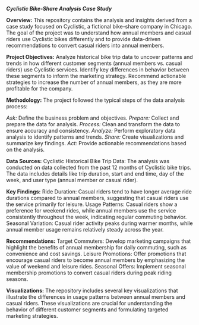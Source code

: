 ***Cyclistic Bike-Share Analysis Case Study***


**Overview:**
This repository contains the analysis and insights derived from a case study focused on Cyclistic, a fictional bike-share company in Chicago. The goal of the project was to understand how annual members and casual riders use Cyclistic bikes differently and to provide data-driven recommendations to convert casual riders into annual members.

**Project Objectives:**
Analyze historical bike trip data to uncover patterns and trends in how different customer segments (annual members vs. casual riders) use Cyclistic services.
Identify key differences in behavior between these segments to inform the marketing strategy.
Recommend actionable strategies to increase the number of annual members, as they are more profitable for the company.

**Methodology:**
The project followed the typical steps of the data analysis process:

*Ask:* Define the business problem and objectives.
*Prepare:* Collect and prepare the data for analysis.
*Process:* Clean and transform the data to ensure accuracy and consistency.
*Analyze:* Perform exploratory data analysis to identify patterns and trends.
*Share:* Create visualizations and summarize key findings.
*Act:* Provide actionable recommendations based on the analysis.

**Data Sources:**
Cyclistic Historical Bike Trip Data: The analysis was conducted on data collected from the past 12 months of Cyclistic bike trips. The data includes details like trip duration, start and end time, day of the week, and user type (annual member or casual rider).

**Key Findings:**
Ride Duration: Casual riders tend to have longer average ride durations compared to annual members, suggesting that casual riders use the service primarily for leisure.
Usage Patterns: Casual riders show a preference for weekend rides, while annual members use the service consistently throughout the week, indicating regular commuting behavior.
Seasonal Variation: Casual rider activity peaks during warmer months, while annual member usage remains relatively steady across the year.

**Recommendations:**
Target Commuters: Develop marketing campaigns that highlight the benefits of annual membership for daily commuting, such as convenience and cost savings.
Leisure Promotions: Offer promotions that encourage casual riders to become annual members by emphasizing the value of weekend and leisure rides.
Seasonal Offers: Implement seasonal membership promotions to convert casual riders during peak riding seasons.

**Visualizations:**
The repository includes several key visualizations that illustrate the differences in usage patterns between annual members and casual riders. These visualizations are crucial for understanding the behavior of different customer segments and formulating targeted marketing strategies.
